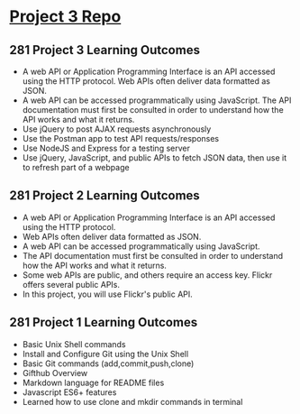 # [Project 3 Repo](https://kgonzal.github.io/)

## 281 Project 3 Learning Outcomes

- A web API or Application Programming Interface is an API accessed using the HTTP protocol. Web APIs often deliver data formatted as JSON.
- A web API can be accessed programmatically using JavaScript. The API documentation must first be consulted in order to understand how the API works and what it returns.
- Use jQuery to post AJAX requests asynchronously
- Use the Postman app to test API requests/responses
- Use NodeJS and Express for a testing server
- Use jQuery, JavaScript, and public APIs to fetch JSON data, then use it to refresh part of a webpage

## 281 Project 2 Learning Outcomes

- A web API or Application Programming Interface is an API accessed using the HTTP protocol.
- Web APIs often deliver data formatted as JSON.
- A web API can be accessed programmatically using JavaScript.
- The API documentation must first be consulted in order to understand how the API works and what it returns.
- Some web APIs are public, and others require an access key. Flickr offers several public APIs.
- In this project, you will use Flickr's public API.

## 281 Project 1 Learning Outcomes

- Basic Unix Shell commands
- Install and Configure Git using the Unix Shell
- Basic Git commands (add,commit,push,clone)
- Gifthub Overview
- Markdown language for README files
- Javascript ES6+ features
- Learned how to use clone and mkdir commands in terminal
